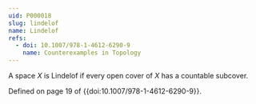 ```yaml
---
uid: P000018
slug: lindelof
name: Lindelof
refs:
  - doi: 10.1007/978-1-4612-6290-9
    name: Counterexamples in Topology
---
```

A space $X$ is Lindelof if every open cover of $X$ has a countable subcover.

Defined on page 19 of {{doi:10.1007/978-1-4612-6290-9}}.
